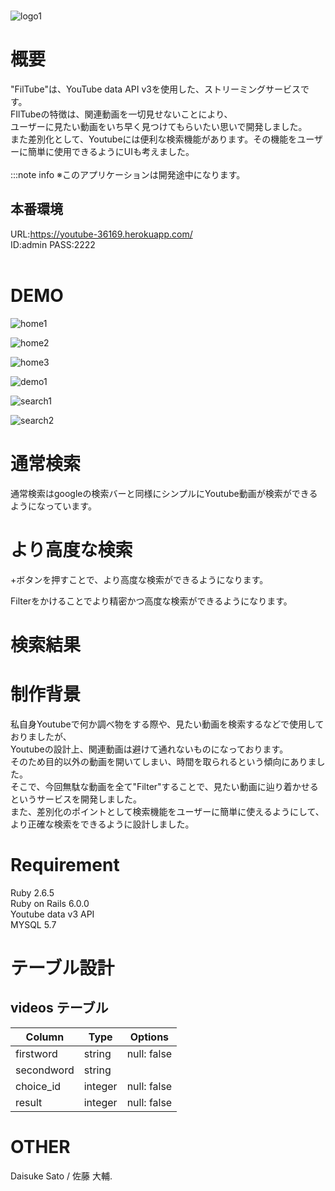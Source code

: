 <br>

![logo1](https://user-images.githubusercontent.com/87253195/150742958-80e2497b-22fe-4be5-83cf-9921035229df.png)

# 概要
"FilTube"は、YouTube data API v3を使用した、ストリーミングサービスです。<br>
FIlTubeの特徴は、関連動画を一切見せないことにより、<br>
ユーザーに見たい動画をいち早く見つけてもらいたい思いで開発しました。<br>
また差別化として、Youtubeには便利な検索機能があります。その機能をユーザーに簡単に使用できるようにUIも考えました。<br>
<br>
:::note info
※このアプリケーションは開発途中になります。

## 本番環境
URL:https://youtube-36169.herokuapp.com/
<br>
ID:admin   PASS:2222
<br>
<br>

# DEMO
![home1](https://user-images.githubusercontent.com/87253195/150743345-02c21728-d6bc-42e7-a192-9523e5be0b70.png)

![home2](https://user-images.githubusercontent.com/87253195/150743448-5e4548d2-4b2c-4c86-aecd-6e72a125ff5b.png)

![home3](https://user-images.githubusercontent.com/87253195/150743495-d39fa43f-4447-47b8-be7b-92dae645d1d1.png)


![demo1](https://user-images.githubusercontent.com/87253195/150743549-748a8804-0932-458c-83a5-d0cc7480d3c4.png)

![search1](https://user-images.githubusercontent.com/87253195/150743568-28f7d4ed-4a81-4e57-aa68-58794994f7bc.png)

![search2](https://user-images.githubusercontent.com/87253195/150743577-08782e0f-4ff7-499c-8064-8d4c8b572a7f.png)


# 通常検索
通常検索はgoogleの検索バーと同様にシンプルにYoutube動画が検索ができるようになっています。<br>



# より高度な検索
+ボタンを押すことで、より高度な検索ができるようになります。

Filterをかけることでより精密かつ高度な検索ができるようになります。<br>



# 検索結果


# 制作背景
私自身Youtubeで何か調べ物をする際や、見たい動画を検索するなどで使用しておりましたが、<br>
Youtubeの設計上、関連動画は避けて通れないものになっております。<br>
そのため目的以外の動画を開いてしまい、時間を取られるという傾向にありました。<br>
そこで、今回無駄な動画を全て"Filter"することで、見たい動画に辿り着かせるというサービスを開発しました。<br>
また、差別化のポイントとして検索機能をユーザーに簡単に使えるようにして、より正確な検索をできるように設計しました。<br>




# Requirement
Ruby 2.6.5<br>
Ruby on Rails 6.0.0<br>
Youtube data v3 API<br>
MYSQL 5.7<br>








# テーブル設計

## videos テーブル

| Column              | Type      | Options                    |
| ------------------- | --------- | -------------------------- |
| firstword           | string    | null: false                |
| secondword          | string    |                            |
| choice_id           | integer   | null: false                |
| result              | integer   | null: false                |


# OTHER
Daisuke Sato / 佐藤 大輔.